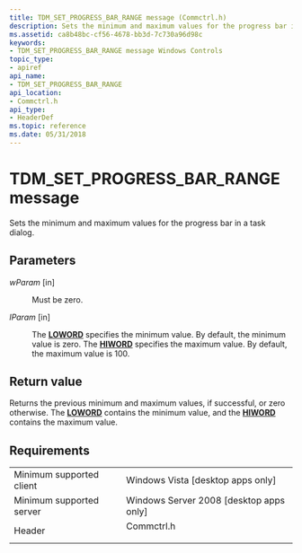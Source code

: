 ```yaml
---
title: TDM_SET_PROGRESS_BAR_RANGE message (Commctrl.h)
description: Sets the minimum and maximum values for the progress bar in a task dialog.
ms.assetid: ca8b48bc-cf56-4678-bb3d-7c730a96d98c
keywords:
- TDM_SET_PROGRESS_BAR_RANGE message Windows Controls
topic_type:
- apiref
api_name:
- TDM_SET_PROGRESS_BAR_RANGE
api_location:
- Commctrl.h
api_type:
- HeaderDef
ms.topic: reference
ms.date: 05/31/2018
---
```


# TDM\_SET\_PROGRESS\_BAR\_RANGE message

Sets the minimum and maximum values for the progress bar in a task dialog.

## Parameters

<dl> <dt>

*wParam* \[in\]
</dt> <dd>

Must be zero.

</dd> <dt>

*lParam* \[in\]
</dt> <dd>

The [**LOWORD**](/previous-versions/windows/desktop/legacy/ms632659(v=vs.85)) specifies the minimum value. By default, the minimum value is zero. The [**HIWORD**](/previous-versions/windows/desktop/legacy/ms632657(v=vs.85)) specifies the maximum value. By default, the maximum value is 100.

</dd> </dl>

## Return value

Returns the previous minimum and maximum values, if successful, or zero otherwise. The [**LOWORD**](/previous-versions/windows/desktop/legacy/ms632659(v=vs.85)) contains the minimum value, and the [**HIWORD**](/previous-versions/windows/desktop/legacy/ms632657(v=vs.85)) contains the maximum value.

## Requirements



|                                     |                                                                                       |
|-------------------------------------|---------------------------------------------------------------------------------------|
| Minimum supported client<br/> | Windows Vista \[desktop apps only\]<br/>                                        |
| Minimum supported server<br/> | Windows Server 2008 \[desktop apps only\]<br/>                                  |
| Header<br/>                   | <dl> <dt>Commctrl.h</dt> </dl> |



 

